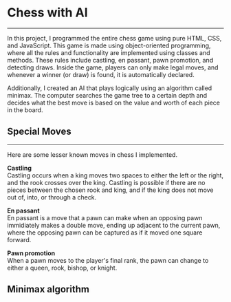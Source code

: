 # Chess with AI
***
In this project, I programmed the entire chess game using pure HTML, CSS, and JavaScript. This game is made using object-oriented programming, where all the rules and functionality are implemented using classes and methods. These rules include castling, en passant, pawn promotion, and detecting draws. Inside the game, players can only make legal moves, and whenever a winner (or draw) is found, it is automatically declared.   

Additionally, I created an AI that plays logically using an algorithm called minimax. The computer searches the game tree to a certain depth and decides what the best move is based on the value and worth of each piece in the board.

## Special Moves
***
Here are some lesser known moves in chess I implemented.  

**Castling**  
Castling occurs when a king moves two spaces to either the left or the right, and the rook crosses over the king. Castling is possible if there are no pieces between the chosen rook and king, and if the king does not move out of, into, or through a check.

**En passant**  
En passant is a move that a pawn can make when an opposing pawn immidiately makes a double move, ending up adjacent to the current pawn, where the opposing pawn can be captured as if it moved one square forward.

**Pawn promotion**  
When a pawn moves to the player's final rank, the pawn can change to either a queen, rook, bishop, or knight.

## Minimax algorithm

